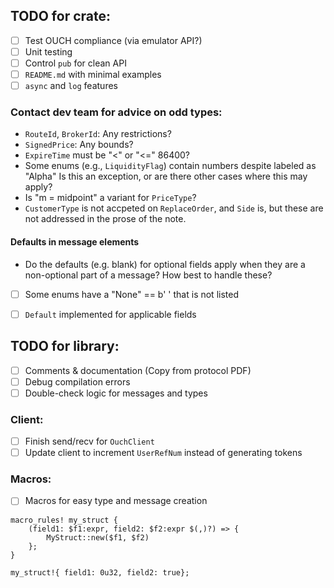 
## TODO for crate:
- [ ] Test OUCH compliance (via emulator API?)
- [ ] Unit testing
- [ ] Control `pub` for clean API
- [ ] `README.md` with minimal examples
- [ ] `async` and `log` features

### Contact dev team for advice on odd types:
- `RouteId`, `BrokerId`: Any restrictions?
- `SignedPrice`: Any bounds?
- `ExpireTime` must be "<" or "<=" 86400?
- Some enums (e.g., `LiquidityFlag`) contain numbers despite labeled as "Alpha"
Is this an exception, or are there other cases where this may apply?
- Is "m = midpoint" a variant for `PriceType`?
- `CustomerType` is not accpeted on `ReplaceOrder`, and `Side` is, 
but these are not addressed in the prose of the note.

#### Defaults in message elements
- Do the defaults (e.g. blank) for optional fields apply when they are 
a non-optional part of a message? How best to handle these?
- [ ] Some enums have a "None" == b' ' that is not listed
- [ ] `Default` implemented for applicable fields


## TODO for library:
- [ ] Comments & documentation (Copy from protocol PDF)
- [ ] Debug compilation errors
- [ ] Double-check logic for messages and types

### Client:
- [ ] Finish send/recv for `OuchClient`
- [ ] Update client to increment `UserRefNum` instead of generating tokens

### Macros:
- [ ] Macros for easy type and message creation
```
macro_rules! my_struct {
    (field1: $f1:expr, field2: $f2:expr $(,)?) => {
        MyStruct::new($f1, $f2)
    };
}

my_struct!{ field1: 0u32, field2: true};
```


